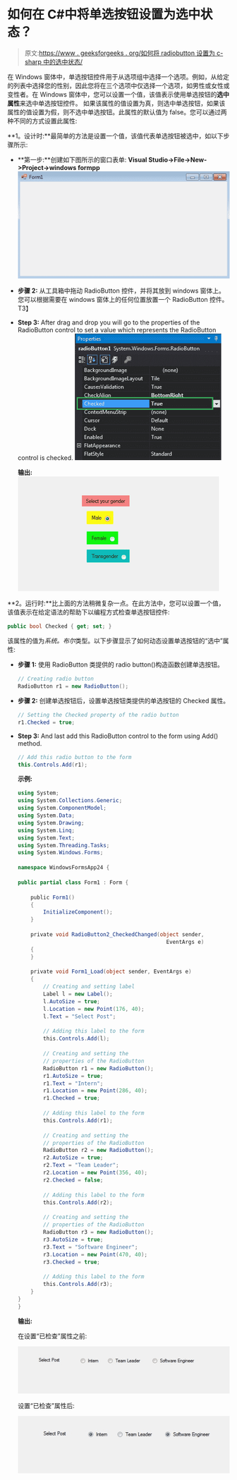 # 如何在 C#中将单选按钮设置为选中状态？

> 原文:[https://www . geeksforgeeks . org/如何将 radiobutton 设置为 c-sharp 中的选中状态/](https://www.geeksforgeeks.org/how-to-set-the-radiobutton-to-checked-state-in-c-sharp/)

在 Windows 窗体中，单选按钮控件用于从选项组中选择一个选项。例如，从给定的列表中选择您的性别，因此您将在三个选项中仅选择一个选项，如男性或女性或变性者。在 Windows 窗体中，您可以设置一个值，该值表示使用单选按钮的**选中属性**来选中单选按钮控件。
如果该属性的值设置为真，则选中单选按钮，如果该属性的值设置为假，则不选中单选按钮。此属性的默认值为 false。您可以通过两种不同的方式设置此属性:

**1。设计时:**最简单的方法是设置一个值，该值代表单选按钮被选中，如以下步骤所示:

*   **第一步:**创建如下图所示的窗口表单:
    **Visual Studio->File->New->Project->windows formpp**
    ![](img/f3cd3ae5c11eb68b3d10b5ab8eec9925.png)
*   **步骤 2:** 从工具箱中拖动 RadioButton 控件，并将其放到 windows 窗体上。您可以根据需要在 windows 窗体上的任何位置放置一个 RadioButton 控件。
    T3】
*   **Step 3:** After drag and drop you will go to the properties of the RadioButton control to set a value which represents the RadioButton control is checked.
    ![](img/a11542cdaece6b7d54d637d182b11006.png)

    **输出:**
    ![](img/41f003e51455495beb008ab18b64d952.png)

**2。运行时:**比上面的方法稍微复杂一点。在此方法中，您可以设置一个值，该值表示在给定语法的帮助下以编程方式检查单选按钮控件:

```cs
public bool Checked { get; set; }
```

该属性的值为*系统。布尔*类型。以下步骤显示了如何动态设置单选按钮的“选中”属性:

*   **步骤 1:** 使用 RadioButton 类提供的 radio button()构造函数创建单选按钮。

    ```cs
    // Creating radio button
    RadioButton r1 = new RadioButton();

    ```

*   **步骤 2:** 创建单选按钮后，设置单选按钮类提供的单选按钮的 Checked 属性。

    ```cs
    // Setting the Checked property of the radio button
    r1.Checked = true;

    ```

*   **Step 3:** And last add this RadioButton control to the form using Add() method.

    ```cs
    // Add this radio button to the form
    this.Controls.Add(r1);

    ```

    **示例:**

    ```cs
    using System;
    using System.Collections.Generic;
    using System.ComponentModel;
    using System.Data;
    using System.Drawing;
    using System.Linq;
    using System.Text;
    using System.Threading.Tasks;
    using System.Windows.Forms;

    namespace WindowsFormsApp24 {

    public partial class Form1 : Form {

        public Form1()
        {
            InitializeComponent();
        }

        private void RadioButton2_CheckedChanged(object sender, 
                                                   EventArgs e)
        {
        }

        private void Form1_Load(object sender, EventArgs e)
        {
            // Creating and setting label
            Label l = new Label();
            l.AutoSize = true;
            l.Location = new Point(176, 40);
            l.Text = "Select Post";

            // Adding this label to the form
            this.Controls.Add(l);

            // Creating and setting the 
            // properties of the RadioButton
            RadioButton r1 = new RadioButton();
            r1.AutoSize = true;
            r1.Text = "Intern";
            r1.Location = new Point(286, 40);
            r1.Checked = true;

            // Adding this label to the form
            this.Controls.Add(r1);

            // Creating and setting the
            // properties of the RadioButton
            RadioButton r2 = new RadioButton();
            r2.AutoSize = true;
            r2.Text = "Team Leader";
            r2.Location = new Point(356, 40);
            r2.Checked = false;

            // Adding this label to the form
            this.Controls.Add(r2);

            // Creating and setting the 
            // properties of the RadioButton
            RadioButton r3 = new RadioButton();
            r3.AutoSize = true;
            r3.Text = "Software Engineer";
            r3.Location = new Point(470, 40);
            r3.Checked = true;

            // Adding this label to the form
            this.Controls.Add(r3);
        }
    }
    }
    ```

    **输出:**

    在设置“已检查”属性之前:

    ![](img/502da05dfa65b389fe181297fe2546bf.png)

    设置“已检查”属性后:

    ![](img/c683a13b2f7d1d782e17eea275560bae.png)